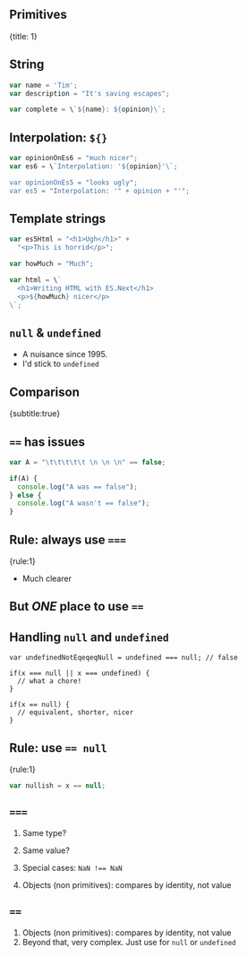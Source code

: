 ## Primitives
{title: 1}

## String
```javascript
var name = 'Tim';
var description = "It's saving escapes";

var complete = \`${name}: ${opinion}\`;
```


## Interpolation: `${}`

```javascript
var opinionOnEs6 = "much nicer";
var es6 = \`Interpolation: '${opinion}'\`;

var opinionOnEs5 = "looks ugly";
var es5 = "Interpolation: '" + opinion + "'";
```

## Template strings

```javascript
var es5Html = "<h1>Ugh</h1>" +
  "<p>This is horrid</p>";

var howMuch = "Much";

var html = \`
  <h1>Writing HTML with ES.Next</h1>
  <p>${howMuch} nicer</p>
\`;
```


## `null` & `undefined`

- A nuisance since 1995.
- I'd stick to `undefined`

## Comparison
{subtitle:true}

## `==` has issues

```javascript
var A = "\t\t\t\t\t \n \n \n" == false;

if(A) {
  console.log("A was == false");
} else {
  console.log("A wasn't == false");
}
```

## Rule: always use `===`
{rule:1}

- Much clearer

## But *ONE* place to use `==`

## Handling `null` and `undefined`

```
var undefinedNotEqeqeqNull = undefined === null; // false

if(x === null || x === undefined) {
  // what a chore!
}

if(x == null) {
  // equivalent, shorter, nicer
}
```

## Rule: use `== null`
{rule:1}

```javascript
var nullish = x == null;
```

## `===`

1. Same type?
1. Same value?

1. Special cases: `NaN !== NaN`
1. Objects (non primitives): compares by identity, not value

## `==`

1. Objects (non primitives): compares by identity, not value
1. Beyond that, very complex. Just use for `null` or `undefined`

